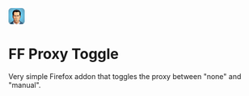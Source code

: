 ![FF Proxy Logo](https://raw.githubusercontent.com/altera2015/ff_proxy_toggle/refs/heads/master/src/icon.png)

# FF Proxy Toggle

Very simple Firefox addon that toggles
the proxy between "none" and "manual".
